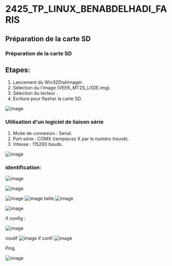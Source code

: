 # 2425_TP_LINUX_BENABDELHADI_FARIS
## Préparation de la carte SD

### Préparation de la carte SD
## Etapes:
1. Lancement du Win32DiskImager.
2. Sélection du  l’image (VEEK_MT2S_LXDE.img).
3. Sélection du lecteur .
4. Ecriture pour flasher la carte SD.
   
![image](https://github.com/user-attachments/assets/b3555d54-f6e2-4337-bcde-be3c87980b0c)

### Utilisation d'un logiciel de liaison série
1. Mode de connexion : Serial.
2. Port série : COMX (remplacez X par le numéro trouvé).
3. Vitesse : 115200 bauds.
   
![image](https://github.com/user-attachments/assets/d61ea4de-69fb-4e8f-8611-320707ef7b16)

### identification:

![image](https://github.com/user-attachments/assets/8f5dbdf7-50ae-41d1-a41b-afd3065e56b2)

![image](https://github.com/user-attachments/assets/7ce8a41f-8ce5-4c7c-996c-8ac23ebc83c7)

![image](https://github.com/user-attachments/assets/e8435da5-a060-4dbc-92f2-5fa204f26738)
![image](https://github.com/user-attachments/assets/de458e7d-c605-4c9e-90e7-7cf30a5fad59)
taille
![image](https://github.com/user-attachments/assets/9418fee4-4fed-4b9e-8dee-9b43137ecc52)

![image](https://github.com/user-attachments/assets/f31da8d7-b78a-4f53-bc1d-372a0053ec0e)

if config :

![image](https://github.com/user-attachments/assets/8854a7ac-e403-4a9a-a912-5a4afd551e36)

modif 
![image](https://github.com/user-attachments/assets/9993bbc4-3da1-4e3d-aa99-3f920a1aff36)
if confi 
![image](https://github.com/user-attachments/assets/959f6582-c77c-460f-a285-11d3de96d867)

Ping 

![image](https://github.com/user-attachments/assets/79aec3d9-24aa-4ad1-9b5b-a72ba57992b7)

